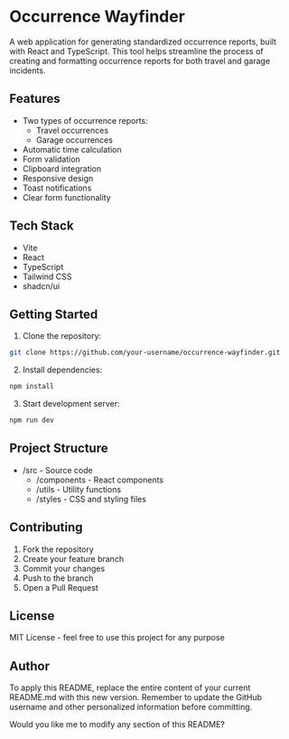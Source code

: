 # Occurrence Wayfinder

A web application for generating standardized occurrence reports, built with React and TypeScript. This tool helps streamline the process of creating and formatting occurrence reports for both travel and garage incidents.

## Features

- Two types of occurrence reports:
  - Travel occurrences
  - Garage occurrences
- Automatic time calculation
- Form validation
- Clipboard integration
- Responsive design
- Toast notifications
- Clear form functionality

## Tech Stack

- Vite
- React
- TypeScript
- Tailwind CSS
- shadcn/ui

## Getting Started

1. Clone the repository:
```bash
git clone https://github.com/your-username/occurrence-wayfinder.git
```
2. Install dependencies:
```bash
npm install
 ```

3. Start development server:
```bash
npm run dev
 ```

 ## Project Structure
- /src - Source code
  - /components - React components
  - /utils - Utility functions
  - /styles - CSS and styling files
## Contributing
1. Fork the repository
2. Create your feature branch
3. Commit your changes
4. Push to the branch
5. Open a Pull Request
## License
MIT License - feel free to use this project for any purpose

## Author

To apply this README, replace the entire content of your current README.md with this new version. Remember to update the GitHub username and other personalized information before committing.

Would you like me to modify any section of this README?